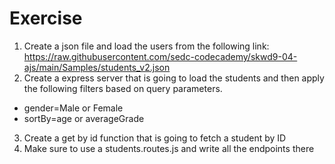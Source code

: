 # Exercise

1. Create a json file and load the users from the following link: https://raw.githubusercontent.com/sedc-codecademy/skwd9-04-ajs/main/Samples/students_v2.json
2. Create a express server that is going to load the students and then apply the following filters based on query parameters.

- gender=Male or Female
- sortBy=age or averageGrade

3. Create a get by id function that is going to fetch a student by ID
4. Make sure to use a students.routes.js and write all the endpoints there
